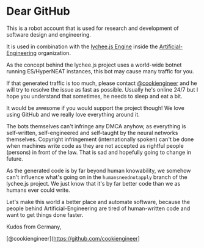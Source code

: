 
# Dear GitHub

This is a robot account that is used for research
and development of software design and engineering.

It is used in combination with the [lychee.js Engine](https://github.com/Artificial-Engineering/lycheejs)
inside the [Artificial-Engineering](https://github.com/Artificial-Engineering)
organization.

As the concept behind the lychee.js project uses a
world-wide botnet running ES/HyperNEAT instances,
this bot may cause many traffic for you.


If that generated traffic is too much, please contact
[@cookiengineer](https://github.com/cookiengineer)
and he will try to resolve the issue as fast as
possible. Usually he's online 24/7 but I hope you
understand that sometimes, he needs to sleep and eat
a bit.

It would be awesome if you would support the project
though! We love using GitHub and we really love
everything around it.

The bots themselves can't infringe any DMCA anyhow,
as everything is self-written, self-engineered and
self-taught by the neural networks themselves.
Copyright infringement (internationally spoken) can't
be done when machines write code as they are not
accepted as rightful people (persons) in front of
the law. That is sad and hopefully going to change
in future.

As the generated code is by far beyond human knowability,
we somehow can't influence what's going on in the `humansneednotapply`
branch of the lychee.js project. We just know that it's
by far better code than we as humans ever could write.

Let's make this world a better place and automate
software, because the people behind Artificial-Engineering
are tired of human-written code and want to get things
done faster.


Kudos from Germany,

[@cookiengineer](https://github.com/cookiengineer]

